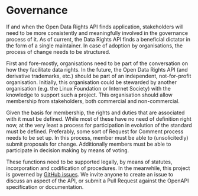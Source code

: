 # Governance

If and when the Open Data Rights API finds application, stakeholders will need to be more consistently and meaningfully involved in the governance process of it. As of current, the Data Rights API finds a beneficial dictator in the form of a single maintainer. In case of adoption by organisations, the process of change needs to be structured.

First and fore-mostly, organisations need to be part of the conversation on how they facilitate data rights. In the future, the Open Data Rights API \(and derivative trademarks, etc.\) should be part of an independent, not-for-profit organisation. Initially, this organisation could be stewarded by another organisation \(e.g. the Linux Foundation or Internet Society\) with the knowledge to support such a project. This organisation should allow membership from stakeholders, both commercial and non-commercial.

Given the basis for membership, the rights and duties that are associated with it must be defined. While most of these have no need of definition right now, at the very least a process for participation in evolution of the standard must be defined. Preferably, some sort of Request for Comment process needs to be set up. In this process, member must be able to \(unsolicitedly\) submit proposals for change. Additionally members must be able to participate in decision making by means of voting.

These functions need to be supported legally, by means of statutes, incorporation and codification of procedures. In the meanwhile, this project is governed by [GitHub issues](https://github.com/aeon-data-requests/open-data-rights-api/issues). We invite anyone to create an issue to discuss an aspect of the API, or submit a Pull Request against the OpenAPI specification or documentation.

